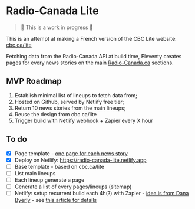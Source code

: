 
# Radio-Canada Lite

> 🚧 This is a work in progress 🚧

This is an attempt at making a French version of the CBC Lite website: [cbc.ca/lite](cbc.ca/lite)

Fetching data from the Radio-Canada API at build time, Eleventy creates pages for every news stories on the main [Radio-Canada.ca](radio-canada.ca) sections.

## MVP Roadmap
1. Establish minimal list of lineups to fetch data from;
2. Hosted on Github, served by Netlify free tier;
3. Return 10 news stories from the main lineups;
4. Reuse the design from cbc.ca/lite
5. Trigger build with Netlify webhook + Zapier every X hour

## To do
- [x] Page template - [one page for each news story](https://www.11ty.dev/docs/pages-from-data/)
- [x] Deploy on Netlify: https://radio-canada-lite.netlify.app
- [ ] Base template - based on cbc.ca/lite
- [ ] List main lineups
- [ ] Each lineup generate a page
- [ ] Generate a list of every pages/lineups (sitemap)
- [ ] Netlify: setup recurrent build each 4h(?) with Zapier - [idea is from Dana Byerly](https://danabyerly.com/articles/using-airtable-with-eleventy/#maintenance) - see [this article for details](https://flaviocopes.com/netlify-auto-deploy/)